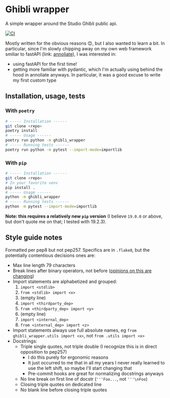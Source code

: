 # Ghibli wrapper

A simple wrapper around the Studio Ghibli public api.

[![CI](https://github.com/Badg/ghibli_wrapper/workflows/CI/badge.svg)](https://github.com/Badg/ghibli_wrapper/actions)

Mostly written for the obvious reasons 😊, but I also wanted to learn a bit. In particular, since I'm slowly chipping away on my own web framework smiliar to fastAPI (link: [annoliate](https://github.com/Taev-dev/annoliate)), I was interested in:

+   using fastAPI for the first time!
+   getting more familiar with pydantic, which I'm actually using behind the hood in annoliate anyways. In particular, it was a good excuse to write my first custom type

## Installation, usage, tests

### With ``poetry``

```bash
# ----- Installation ------
git clone <repo>
poetry install
# ----- Usage ------
poetry run python -m ghibli_wrapper
# ----- Running tests ------
poetry run python -m pytest --import-mode=importlib
```

### With ``pip``

```bash
# ----- Installation ------
git clone <repo>
# In your favorite venv
pip install .
# ----- Usage ------
python -m ghibli_wrapper
# ----- Running tests ------
python -m pytest --import-mode=importlib
```

**Note: this requires a relatively new ``pip`` version** (I believe ``19.0.0`` or above, but don't quote me on that; I tested with 19.2.3).

## Style guide notes

Formatted per pep8 but not pep257. Specifics are in ``.flake8``, but the potentially contentious decisions ones are:

+   Max line length 79 characters
+   Break lines after binary operators, not before ([opinions on this are changing](https://stackoverflow.com/questions/7942586/correct-style-for-line-breaks-when-chaining-methods-in-python/7942617#7942617))
+   Import statements are alphabetized and grouped:
    1.  ``import <stdlib>``
    2.  ``from <stdlib> import <x>``
    3.  (empty line)
    4.  ``import <thirdparty_dep>``
    5.  ``from <thirdparty_dep> import <y>``
    6.  (empty line)
    7.  ``import <internal_dep>``
    8.  ``from <internal_dep> import <z>``
+   Import statements always use full absolute names, eg ``from ghibli_wrapper.utils import <x>``, not ``from .utils import <x>``
+   Docstrings:
    *   Triple single quotes, not triple double (I recognize this is in direct opposition to pep257)
        -   I do this purely for ergonomic reasons
        -   It just occurred to me that in all my years I never really learned to use the left shift, so maybe I'll start changing that
        -   Pre-commit hooks are great for normalizing docstrings anyways
    *   No line break on first line of docstr (``'''Foo...``, not ``'''\nFoo``)
    *   Closing triple quotes on dedicated line
    *   No blank line before closing triple quotes
